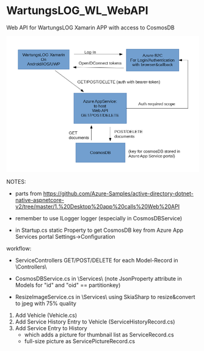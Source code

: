 # WartungsLOG_WL_WebAPI
Web API for WartungsLOG Xamarin APP with access to CosmosDB


![architecture](https://github.com/Stefan20162016/WartungsLOG_WL_WebAPI/blob/master/Documentation/architecture%20drawing.png)

NOTES:

- parts from https://github.com/Azure-Samples/active-directory-dotnet-native-aspnetcore-v2/tree/master/1.%20Desktop%20app%20calls%20Web%20API

- remember to use ILogger logger (especially in CosmosDBService)

- in Startup.cs static Property to get CosmosDB key from Azure App Services portal Settings->Configuration


 workflow: 

 - ServiceControllers GET/POST/DELETE for each Model-Record in \Controllers\

 - CosmosDBService.cs in \Services\ (note JsonProperty attribute in Models for "id" and "oid" == partitionkey)
 
 - ResizeImageService.cs in \Services\ using SkiaSharp to resize&convert to jpeg with 75% quality

 1. Add Vehicle (Vehicle.cs)
 2. Add Service History Entry to Vehicle (ServiceHistoryRecord.cs)
 3. Add Service Entry to History
	- which adds a picture for thumbnail list as ServiceRecord.cs 
	- full-size picture					      as ServicePictureRecord.cs


 
